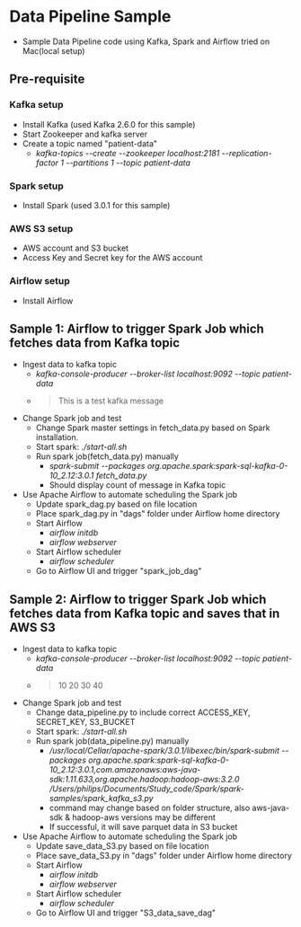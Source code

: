 # Data Pipeline Sample
- Sample Data Pipeline code using Kafka, Spark and Airflow tried on Mac(local setup)
## Pre-requisite
### Kafka setup
- Install Kafka (used Kafka 2.6.0 for this sample)
- Start Zookeeper and kafka server
- Create a topic named "patient-data"
  - *kafka-topics --create --zookeeper localhost:2181 --replication-factor 1 --partitions 1 --topic patient-data*
### Spark setup
- Install Spark (used 3.0.1 for this sample)
### AWS S3 setup
- AWS account and S3 bucket
- Access Key and Secret key for the AWS account
### Airflow setup
- Install Airflow

## Sample 1: Airflow to trigger Spark Job which fetches data from Kafka topic
- Ingest data to kafka topic
  - *kafka-console-producer --broker-list localhost:9092 --topic patient-data*
  - >This is a test kafka message
- Change Spark job and test
  - Change Spark master settings in fetch_data.py based on Spark installation.
  - Start spark: *./start-all.sh*
  - Run spark job(fetch_data.py) manually
    - *spark-submit --packages org.apache.spark:spark-sql-kafka-0-10_2.12:3.0.1 fetch_data.py*
    - Should display count of message in Kafka topic
- Use Apache Airflow to automate scheduling the Spark job
  - Update spark_dag.py based on file location
  - Place spark_dag.py in "dags" folder under Airflow home directory
  - Start Airflow
    - *airflow initdb*
    - *airflow webserver*
  - Start Airflow scheduler
    - *airflow scheduler*
  - Go to Airflow UI and trigger "spark_job_dag"
## Sample 2: Airflow to trigger Spark Job which fetches data from Kafka topic and saves that in AWS S3
- Ingest data to kafka topic
  - *kafka-console-producer --broker-list localhost:9092 --topic patient-data*
  - >10 20 30 40
- Change Spark job and test
  - Change data_pipeline.py to include correct ACCESS_KEY, SECRET_KEY, S3_BUCKET
  - Start spark: *./start-all.sh*
  - Run spark job(data_pipeline.py) manually
    - */usr/local/Cellar/apache-spark/3.0.1/libexec/bin/spark-submit --packages org.apache.spark:spark-sql-kafka-0-10_2.12:3.0.1,com.amazonaws:aws-java-sdk:1.11.633,org.apache.hadoop:hadoop-aws:3.2.0 /Users/philips/Documents/Study_code/Spark/spark-samples/spark_kafka_s3.py*
    - command may change based on folder structure, also aws-java-sdk & hadoop-aws versions may be different
    - If successful, it will save parquet data in S3 bucket 
- Use Apache Airflow to automate scheduling the Spark job
  - Update save_data_S3.py based on file location
  - Place save_data_S3.py in "dags" folder under Airflow home directory
  - Start Airflow
    - *airflow initdb*
    - *airflow webserver*
  - Start Airflow scheduler
    - *airflow scheduler*
  - Go to Airflow UI and trigger "S3_data_save_dag"
